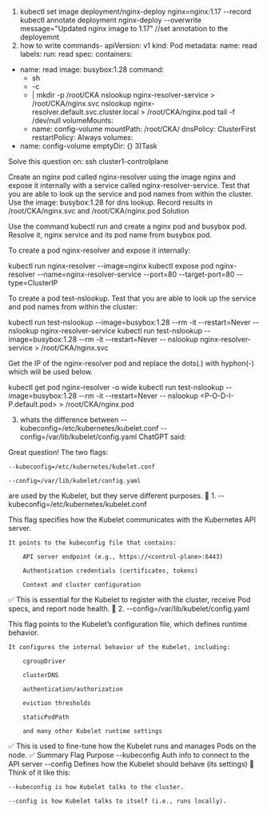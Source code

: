 1) kubectl set image deployment/nginx-deploy nginx=nginx:1.17 --record
kubectl annotate deployment nginx-deploy --overwrite message="Updated nginx image to 1.17" //set annotation to the deployemnt
2) how to write commands-
apiVersion: v1
kind: Pod
metadata:
  name: read
  labels:
    run: read
spec:
  containers:
  - name: read
    image: busybox:1.28
    command:
      - sh
      - -c
      - |
        mkdir -p /root/CKA
        nslookup nginx-resolver-service > /root/CKA/nginx.svc
        nslookup nginx-resolver.default.svc.cluster.local > /root/CKA/nginx.pod
        tail -f /dev/null
    volumeMounts:
      - name: config-volume
        mountPath: /root/CKA/
  dnsPolicy: ClusterFirst
  restartPolicy: Always
  volumes:
  - name: config-volume
    emptyDir: {}
3)Task



Solve this question on: ssh cluster1-controlplane


Create an nginx pod called nginx-resolver using the image nginx and expose it internally with a service called nginx-resolver-service. Test that you are able to look up the service and pod names from within the cluster. Use the image: busybox:1.28 for dns lookup. Record results in /root/CKA/nginx.svc and /root/CKA/nginx.pod
Solution

Use the command kubectl run and create a nginx pod and busybox pod. Resolve it, nginx service and its pod name from busybox pod.

To create a pod nginx-resolver and expose it internally:

kubectl run nginx-resolver --image=nginx
kubectl expose pod nginx-resolver --name=nginx-resolver-service --port=80 --target-port=80 --type=ClusterIP

To create a pod test-nslookup. Test that you are able to look up the service and pod names from within the cluster:

kubectl run test-nslookup --image=busybox:1.28 --rm -it --restart=Never -- nslookup nginx-resolver-service
kubectl run test-nslookup --image=busybox:1.28 --rm -it --restart=Never -- nslookup nginx-resolver-service > /root/CKA/nginx.svc

Get the IP of the nginx-resolver pod and replace the dots(.) with hyphon(-) which will be used below.

kubectl get pod nginx-resolver -o wide
kubectl run test-nslookup --image=busybox:1.28 --rm -it --restart=Never -- nslookup <P-O-D-I-P.default.pod> > /root/CKA/nginx.pod

3) whats the difference between --kubeconfig=/etc/kubernetes/kubelet.conf --config=/var/lib/kubelet/config.yaml
ChatGPT said:

Great question! The two flags:

    --kubeconfig=/etc/kubernetes/kubelet.conf

    --config=/var/lib/kubelet/config.yaml

are used by the Kubelet, but they serve different purposes.
🔹 1. --kubeconfig=/etc/kubernetes/kubelet.conf

This flag specifies how the Kubelet communicates with the Kubernetes API server.

    It points to the kubeconfig file that contains:

        API server endpoint (e.g., https://<control-plane>:6443)

        Authentication credentials (certificates, tokens)

        Context and cluster configuration

✅ This is essential for the Kubelet to register with the cluster, receive Pod specs, and report node health.
🔹 2. --config=/var/lib/kubelet/config.yaml

This flag points to the Kubelet’s configuration file, which defines runtime behavior.

    It configures the internal behavior of the Kubelet, including:

        cgroupDriver

        clusterDNS

        authentication/authorization

        eviction thresholds

        staticPodPath

        and many other Kubelet runtime settings

✅ This is used to fine-tune how the Kubelet runs and manages Pods on the node.
✅ Summary
Flag	Purpose
--kubeconfig	Auth info to connect to the API server
--config	Defines how the Kubelet should behave (its settings)
🧠 Think of it like this:

    --kubeconfig is how Kubelet talks to the cluster.

    --config is how Kubelet talks to itself (i.e., runs locally).
